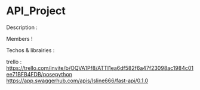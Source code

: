 # API_Project

Description :


Members !


Techos & librairies :



trello :
https://trello.com/invite/b/OQVA1Pf8/ATTI1ea6df582f6a47f23098ac1984c01ee71BFB4FDB/posepython
https://app.swaggerhub.com/apis/Isline666/fast-api/0.1.0
